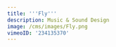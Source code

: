 ```yaml
---
title: '''Fly'''
description: Music & Sound Design
image: /cms/images/Fly.png
vimeoID: '234135370'
---
```



